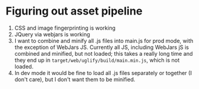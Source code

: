 # Figuring out asset pipeline

 1. CSS and image fingerprinting is working
 1. JQuery via webjars is working
 1. I want to combine and minify all .js files into main.js for prod mode, with the exception of WebJars JS. Currently all JS, including WebJars jS is combined and minified, but not loaded; this takes a really long time and they end up in `target/web/uglify/build/main.min.js`, which is not loaded.
 1. In dev mode it would be fine to load all .js files separately or together (I don't care), but I don't want them to be minified.
